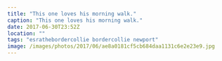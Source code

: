 ```yaml
---
title: "This one loves his morning walk."
caption: "This one loves his morning walk."
date: 2017-06-30T23:52Z
location: ""
tags: "esrathebordercollie bordercollie newport"
image: /images/photos/2017/06/ae8a0181cf5cb684daa1131c6e2e23e9.jpg
---
```

